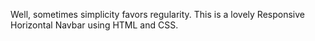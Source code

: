 Well, sometimes simplicity favors regularity. This is a lovely Responsive Horizontal Navbar using HTML and CSS.
